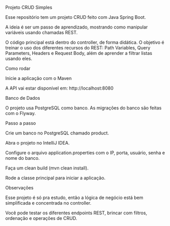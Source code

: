 Projeto CRUD Simples

Esse repositório tem um projeto CRUD feito com Java Spring Boot.

A ideia é ser um passo de aprendizado, mostrando como manipular variáveis usando chamadas REST.

O código principal está dentro do controller, de forma didática.
O objetivo é treinar o uso dos diferentes recursos do REST: Path Variables, Query Parameters, Headers e Request Body, além de aprender a filtrar listas usando eles.

Como rodar

Inicie a aplicação com o Maven

A API vai estar disponível em: http://localhost:8080

Banco de Dados

O projeto usa PostgreSQL como banco.
As migrações do banco são feitas com o Flyway.

Passo a passo

Crie um banco no PostgreSQL chamado product.

Abra o projeto no IntelliJ IDEA.

Configure o arquivo application.properties com o IP, porta, usuário, senha e nome do banco.

Faça um clean build (mvn clean install).

Rode a classe principal para iniciar a aplicação.

Observações

Esse projeto é só pra estudo, então a lógica de negócio está bem simplificada e concentrada no controller.

Você pode testar os diferentes endpoints REST, brincar com filtros, ordenação e operações de CRUD.

